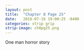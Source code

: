 ```yaml
---
layout: post
title:  "Chapter 8 Page 25"
date:   2016-07-18 19:00:25 -0400
categories: strip grip
strip-image: ch8pg25.png
---
```

One man horror story   

